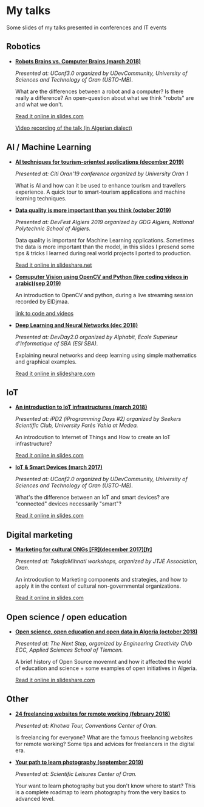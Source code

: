 # My talks

Some slides of my talks presented in conferences and IT events

## Robotics
- [**Robots Brains vs. Computer Brains (march 2018)**](computer-brains-vs-robots-brains-[uconf3-2018-03].html)

    *Presented at: UConf3.0 organized by UDevCommunity, University of Sciences and Technology of Oran (USTO-MB).*

    What are the differences between a robot and a computer? Is there really a difference?
    An open-question about what we think "robots" are and what we don't.
    
    [Read it online in slides.com](https://slides.com/aminebendahmane/computer-brains-vs-robots-brains-uconf3)
    
    [Video recording of the talk (in Algerian dialect)](https://www.youtube.com/watch?v=RNUZuv0UiR0)   

## AI / Machine Learning

- [**AI techniques for tourism-oriented applications (december 2019)**](https://www.slideshare.net/AmineBendahmane/ai-techniques-for-tourismoriented-applications)

    *Presented at: Citi Oran'19 conference organized by University Oran 1*

    What is AI and how can it be used to enhance tourism and travellers experience. A quick tour to smart-tourism applications and machine learning techniques.

- [**Data quality is more important than you think (october 2019)**](https://www.slideshare.net/AmineBendahmane/data-quality-is-more-important-than-you-think)

    *Presented at: DevFest Algiers 2019 organized by GDG Algiers, National Polytechnic School of Algiers.*

    Data quality is important for Machine Learning applications. Sometimes the data is more important than the model, in this slides I presend some tips & tricks I learned during real world projects I ported to production.
    
    [Read it online in slideshare.net](https://www.slideshare.net/AmineBendahmane/data-quality-is-more-important-than-you-think)
    
- [**Comuputer Vision using OpenCV and Python (live coding videos in arabic)(sep 2019)**](https://github.com/amineHorseman/opencv-eldjmaa-live-coding)

    An introduction to OpenCV and python, during a live streaming session recorded by ElDjmaa.

    [link to code and videos](https://github.com/amineHorseman/opencv-eldjmaa-live-coding)

- [**Deep Learning and Neural Networks (dec 2018)**](Deep-Learning-and-Neural-Networks-[DevDay2.0-2018-12].pdf)

    *Presented at: DevDay2.0 organized by Alphabit, Ecole Superieur d'Informatique of SBA (ESI SBA).*

    Explaining neural networks and deep learning using simple mathematics and graphical examples.
    
    [Read it online in slideshare.com](https://www.slideshare.net/AmineBendahmane/deep-learning-and-neural-networks-using-simple-mathematics-126007625)

## IoT
- [**An introduction to IoT infrastructures (march 2018)**](intro-to-iot-infrastructure-[ipd2-2018-03].html)

    *Presented at: iPD2 (iProgramming Days #2) organized by Seekers Scientific Club, University Farès Yahia at Medea.*

    An introdcution to Internet of Things and How to create an IoT infrastructure?
    
    [Read it online in slides.com](https://slides.com/aminebendahmane/into-to-iot-ipd2-2018-03)

- [**IoT & Smart Devices (march 2017)**](iot-&-smart-devices-[uconf2-2017-03].html)

    *Presented at: UConf2.0 organized by UDevCommunity, University of Sciences and Technology of Oran (USTO-MB).*

    What's the difference between an IoT and smart devices? are "connected" devices necessarily "smart"?    
    
    [Read it online in slides.com](https://slides.com/aminebendahmane/iot-smart-devices-uconf2)

## Digital marketing
- [**Marketing for cultural ONGs \[FR\](december 2017)\[fr\]**](marketing-for-cultural-ONGs-[jtje-2017-12].html)

    *Presented at: TakafaMihnati workshops, organized by JTJE Association, Oran.*

    An introdcution to Marketing components and strategies, and how to apply it in the context of cultural non-governmental organizations.
    
    [Read it online in slides.com](https://slides.com/aminebendahmane/marketing-for-cultural-ongs-december-2017)
    
## Open science / open education
- [**Open science, open education and open data in Algeria (october 2018)**](Open-science-open-data-and-open-education.pdf)

    *Presented at: The Next Step, organized by Engineering Creativity Club ECC, Applied Sciences School of Tlemcen.*

    A brief history of Open Source movemnt and how it affected the world of education and science + some examples of open initiatives in Algeria.
   
   [Read it online in slideshare.com](https://www.slideshare.net/AmineBendahmane/open-science-open-data-and-open-education)

## Other
- [**24 freelancing websites for remote working (february 2018)**](24-freelancing-websites-for-remote-working-[Khotwa-2018-02].pdf)

    *Presented at: Khotwa Tour, Conventions Center of Oran.*

    Is freelancing for everyone? What are the famous freelancing websites for remote working? Some tips and advices for freelancers in the digital era. 

- [**Your path to learn photography (september 2019)**](link-here.com)

    *Presented at: Scientific Leisures Center of Oran.*

    Your want to learn photography but you don't know where to start? This is a complete roadmap to learn photography from the very basics to advanced level.
  
